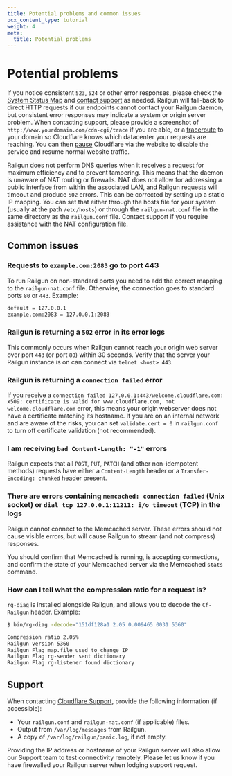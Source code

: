 ```yaml
---
title: Potential problems and common issues
pcx_content_type: tutorial
weight: 4
meta:
  title: Potential problems
---
```


# Potential problems

If you notice consistent `523`, `524` or other error responses, please check the [System Status Map](https://www.cloudflarestatus.com/) and [contact support](https://support.cloudflare.com/) as needed. Railgun will fall-back to direct HTTP requests if our endpoints cannot contact your Railgun daemon, but consistent error responses may indicate a system or origin server problem. When contacting support, please provide a screenshot of `http://www.yourdomain.com/cdn-cgi/trace` if you are able, or a [traceroute](https://support.cloudflare.com/hc/en-us/articles/200169336-How-do-I-run-a-traceroute-) to your domain so Cloudflare knows which datacenter your requests are reaching. You can then [pause](/fundamentals/get-started/basic-tasks/manage-domains/pause-cloudflare/) Cloudflare via the website to disable the service and resume normal website traffic.

Railgun does not perform DNS queries when it receives a request for maximum efficiency and to prevent tampering. This means that the daemon is unaware of NAT routing or firewalls. NAT does not allow for addressing a public interface from within the associated LAN, and Railgun requests will timeout and produce `502` errors. This can be corrected by setting up a static IP mapping. You can set that either through the hosts file for your system (usually at the path `/etc/hosts`) or through the `railgun-nat.conf` file in the same directory as the `railgun.conf` file. Contact support if you require assistance with the NAT configuration file.

## Common issues

### Requests to `example.com:2083` go to port 443

To run Railgun on non-standard ports you need to add the correct mapping to the `railgun-nat.conf` file. Otherwise, the connection goes to standard ports `80` or `443`. Example:

```txt
default = 127.0.0.1
example.com:2083 = 127.0.0.1:2083
```

### Railgun is returning a `502` error in its error logs

This commonly occurs when Railgun cannot reach your origin web server over port `443` (or port `80`) within 30 seconds. Verify that the server your Railgun instance is on can connect via `telnet <host> 443`.

### Railgun is returning a `connection failed` error

If you receive a `connection failed 127.0.0.1:443/welcome.cloudflare.com: x509: certificate is valid for www.cloudflare.com, not welcome.cloudflare.com` error, this means your origin webserver does not have a certificate matching its hostname. If you are on an internal network and are aware of the risks, you can set `validate.cert = 0` in `railgun.conf` to turn off certificate validation (not recommended).

### I am receiving `bad Content-Length: "-1"` errors

Railgun expects that all `POST`, `PUT`, `PATCH` (and other non-idempotent methods) requests have either a `Content-Length` header or a `Transfer-Encoding: chunked` header present.

### There are errors containing `memcached: connection failed` (Unix socket) or `dial tcp 127.0.0.1:11211: i/o timeout` (TCP) in the logs

Railgun cannot connect to the Memcached server. These errors should not cause visible errors, but will cause Railgun to stream (and not compress) responses.

You should confirm that Memcached is running, is accepting connections, and confirm the state of your Memcached server via the Memcached `stats` command.

### How can I tell what the compression ratio for a request is?

`rg-diag` is installed alongside Railgun, and allows you to decode the `Cf-Railgun` header. Example:

```bash
$ bin/rg-diag -decode="151df128a1 2.05 0.009465 0031 5360"

Compression ratio 2.05%
Railgun version 5360
Railgun Flag map.file used to change IP
Railgun Flag rg-sender sent dictionary
Railgun Flag rg-listener found dictionary
```

## Support

When contacting [Cloudflare Support](https://support.cloudflare.com/hc/articles/200172476), provide the following information (if accessible):

- Your `railgun.conf` and `railgun-nat.conf` (if applicable) files.
- Output from `/var/log/messages` from Railgun.
- A copy of `/var/log/railgun/panic.log`, if not empty.

Providing the IP address or hostname of your Railgun server will also allow our Support team to test connectivity remotely. Please let us know if you have firewalled your Railgun server when lodging support request.